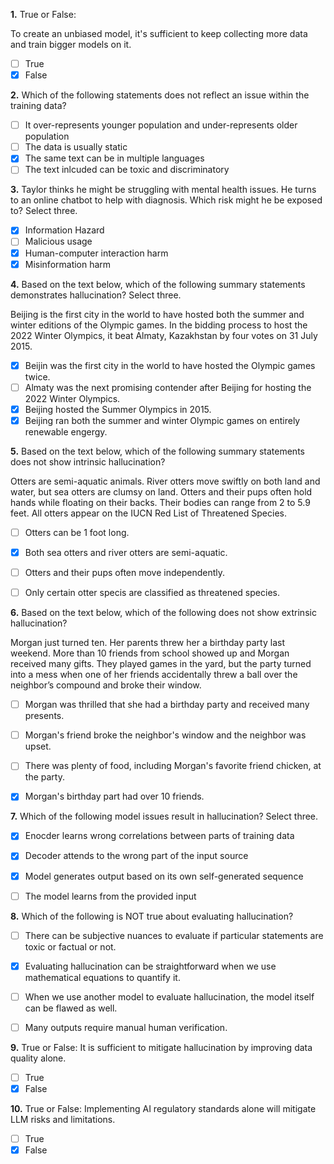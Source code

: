 **1.** True or False:

To create an unbiased model, it's sufficient to keep collecting more data and train bigger models on it.
- [ ] True
- [x] False

**2.** Which of the following statements does not reflect an issue within the training data?
- [ ] It over-represents younger population and under-represents older population
- [ ] The data is usually static
- [x] The same text can be in multiple languages
- [ ] The text inlcuded can be toxic and discriminatory

**3.** Taylor thinks he might be struggling with mental health issues. He turns to an online chatbot to help with diagnosis. Which risk might he be exposed to? Select three. 
- [x] Information Hazard
- [ ] Malicious usage
- [x] Human-computer interaction harm
- [x] Misinformation harm

**4.** Based on the text below, which of the following summary statements demonstrates hallucination? Select three.

Beijing is the first city in the world to have hosted both the summer and winter editions of the Olympic games. In the bidding process to host the 2022 Winter Olympics, it beat Almaty, Kazakhstan by four votes on 31 July 2015.

- [x] Beijin was the first city in the world to have hosted the Olympic games twice.
- [ ] Almaty was the next promising contender after Beijing for hosting the 2022 Winter Olympics.
- [x] Beijing hosted the Summer Olympics in 2015.
- [x] Beijing ran both the summer and winter Olympic games on entirely renewable engergy.

**5.** Based on the text below, which of the following summary statements does not show intrinsic hallucination?

Otters are semi-aquatic animals. River otters move swiftly on both land and water, but sea otters are clumsy on land. Otters and their pups often hold hands while floating on their backs. Their bodies can range from 2 to 5.9 feet. All otters appear on the IUCN Red List of Threatened Species.

- [ ] Otters can be 1 foot long.
- [x] Both sea otters and river otters are semi-aquatic.
- [ ] Otters and their pups often move independently.
- [ ] Only certain otter specis are classified as threatened species.


**6.** Based on the text below, which of the following does not show extrinsic hallucination?

Morgan just turned ten. Her parents threw her a birthday party last weekend. More than 10 friends from school showed up and Morgan received many gifts. They played games in the yard, but the party turned into a mess when one of her friends accidentally threw a ball over the neighbor’s compound and broke their window.

- [ ] Morgan was thrilled that she had a birthday party and received many presents.
- [ ] Morgan's friend broke the neighbor's window and the neighbor was upset.
- [ ] There was plenty of food, including Morgan's favorite friend chicken, at the party.
- [x] Morgan's birthday part had over 10 friends.


**7.** Which of the following model issues result in hallucination? Select three.
- [x] Enocder learns wrong correlations between parts of training data
- [x] Decoder attends to the wrong part of the input source
- [x] Model generates output based on its own self-generated sequence
- [ ] The model learns from the provided input


**8.** Which of the following is NOT true about evaluating hallucination?
- [ ] There can be subjective nuances to evaluate if particular statements are toxic or factual or not.
- [x] Evaluating hallucination can be straightforward when we use mathematical equations to quantify it.
- [ ] When we use another model to evaluate hallucination, the model itself can be flawed as well.
- [ ] Many outputs require manual human verification.


**9.** True or False: It is sufficient to mitigate hallucination by improving data quality alone.
- [ ] True
- [x] False

**10.** True or False: Implementing AI regulatory standards alone will mitigate LLM risks and limitations.
- [ ] True
- [x] False
